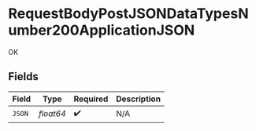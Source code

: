 # RequestBodyPostJSONDataTypesNumber200ApplicationJSON

OK


## Fields

| Field              | Type               | Required           | Description        |
| ------------------ | ------------------ | ------------------ | ------------------ |
| `JSON`             | *float64*          | :heavy_check_mark: | N/A                |